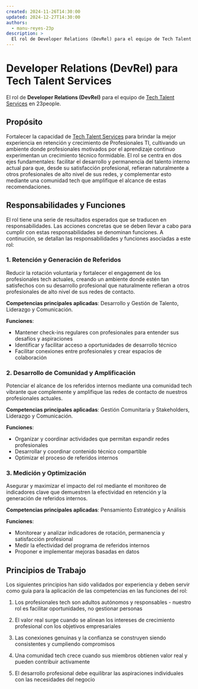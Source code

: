 ```yaml
---
created: 2024-11-26T14:30:00
updated: 2024-12-27T14:30:00
authors:
  - manu-reyes-23p
description: >
  El rol de Developer Relations (DevRel) para el equipo de Tech Talent Services en 23people.
---
```


# Developer Relations (DevRel) para Tech Talent Services

El rol de **Developer Relations (DevRel)** para el equipo de [Tech Talent Services](../index.md) en 23people.

## Propósito

Fortalecer la capacidad de [Tech Talent Services](../index.md) para brindar la mejor experiencia en retención y crecimiento de Profesionales TI, cultivando un ambiente donde profesionales motivados por el aprendizaje continuo experimentan un crecimiento técnico formidable. El rol se centra en dos ejes fundamentales: facilitar el desarrollo y permanencia del talento interno actual para que, desde su satisfacción profesional, refieran naturalmente a otros profesionales de alto nivel de sus redes, y complementar esto mediante una comunidad tech que amplifique el alcance de estas recomendaciones.

## Responsabilidades y Funciones

El rol tiene una serie de resultados esperados que se traducen en responsabilidades. Las acciones concretas que se deben llevar a cabo para cumplir con estas responsabilidades se denominan funciones. A continución, se detallan las responsabilidades y funciones asociadas a este rol:

### 1. Retención y Generación de Referidos

Reducir la rotación voluntaria y fortalecer el engagement de los profesionales tech actuales, creando un ambiente donde estén tan satisfechos con su desarrollo profesional que naturalmente refieran a otros profesionales de alto nivel de sus redes de contacto.

**Competencias principales aplicadas**: Desarrollo y Gestión de Talento, Liderazgo y Comunicación.

**Funciones**:

- Mantener check-ins regulares con profesionales para entender sus desafíos y aspiraciones
- Identificar y facilitar acceso a oportunidades de desarrollo técnico
- Facilitar conexiones entre profesionales y crear espacios de colaboración

### 2. Desarrollo de Comunidad y Amplificación

Potenciar el alcance de los referidos internos mediante una comunidad tech vibrante que complemente y amplifique las redes de contacto de nuestros profesionales actuales.

**Competencias principales aplicadas**: Gestión Comunitaria y Stakeholders, Liderazgo y Comunicación.

**Funciones**:

- Organizar y coordinar actividades que permitan expandir redes profesionales
- Desarrollar y coordinar contenido técnico compartible
- Optimizar el proceso de referidos internos

### 3. Medición y Optimización

Asegurar y maximizar el impacto del rol mediante el monitoreo de indicadores clave que demuestren la efectividad en retención y la generación de referidos internos.

**Competencias principales aplicadas**: Pensamiento Estratégico y Análisis

**Funciones**:

- Monitorear y analizar indicadores de rotación, permanencia y satisfacción profesional
- Medir la efectividad del programa de referidos internos
- Proponer e implementar mejoras basadas en datos

## Principios de Trabajo

Los siguientes principios han sido validados por experiencia y deben servir como guía para la aplicación de las competencias en las funciones del rol:

1. Los profesionales tech son adultos autónomos y responsables - nuestro rol es facilitar oportunidades, no gestionar personas

2. El valor real surge cuando se alinean los intereses de crecimiento profesional con los objetivos empresariales

3. Las conexiones genuinas y la confianza se construyen siendo consistentes y cumpliendo compromisos

4. Una comunidad tech crece cuando sus miembros obtienen valor real y pueden contribuir activamente

5. El desarrollo profesional debe equilibrar las aspiraciones individuales con las necesidades del negocio
